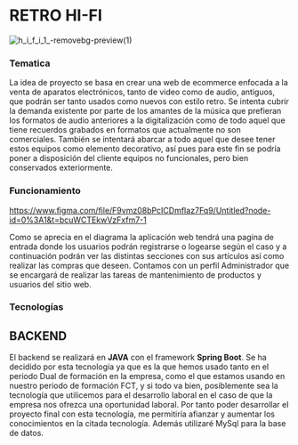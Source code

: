 # RETRO HI-FI

![h_i_f_i_1_-removebg-preview(1)](https://user-images.githubusercontent.com/91953178/230598437-c2681828-5d2c-4cfd-b455-578819fb9814.png)


### Tematica  
  La idea de proyecto se basa en crear una web de ecommerce enfocada a la venta de aparatos electrónicos, tanto de video como de audio, antiguos, que podrán ser tanto usados como nuevos con estilo retro. Se intenta cubrir la demanda existente por parte de los amantes de la música que prefieran los formatos de audio anteriores a la digitalización como de todo aquel que tiene recuerdos grabados en formatos que actualmente no son comerciales. También se intentará abarcar a todo aquel que desee tener estos equipos como elemento decorativo, así pues para este fin se podría poner a disposición del cliente equipos no funcionales, pero bien conservados exteriormente.

### Funcionamiento 

https://www.figma.com/file/F9vmz08bPcICDmfIaz7Fq9/Untitled?node-id=0%3A1&t=bcuWCTEkwVzFxfm7-1

  Como se aprecia en el diagrama la aplicación web tendrá una pagina de entrada donde los usuarios podrán registrarse o logearse según el caso y a continuación podrán ver las distintas secciones con sus artículos así como realizar las compras que deseen.
  Contamos con un perfil Administrador que se encargará de realizar las tareas de mantenimiento de productos y usuarios del sitio web.
  

### Tecnologías

## BACKEND
  El backend se realizará en **JAVA** con el framework **Spring Boot**. Se ha decidido por esta tecnología ya que es la que hemos usado tanto en el periodo Dual de formación en la empresa, como el que estamos usando en nuestro periodo de formación FCT, y si todo va bien, posiblemente sea la tecnología que utilicemos para el desarrollo laboral en el caso de que la empresa nos ofrezca una oportunidad laboral. 
  Por tanto poder desarrollar el proyecto final con esta tecnología, me permitiría afianzar y aumentar los conocimientos en la citada tecnología.
  Además utilizaré MySql para la base de datos.

